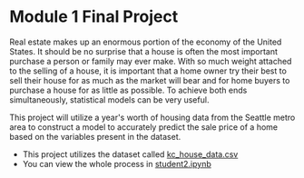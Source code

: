 # Module 1 Final Project

Real estate makes up an enormous portion of the economy of the United States. It should be no surprise that a house is often the most important purchase a person or family may ever make. With so much weight attached to the selling of a house, it is important that a home owner try their best to sell their house for as much as the market will bear and for home buyers to purchase a house for as little as possible. To achieve both ends simultaneously, statistical models can be very useful.

This project will utilize a year's worth of housing data from the Seattle metro area to construct a model to accurately predict the sale price of a home based on the variables present in the dataset. 

- This project utilizes the dataset called [kc_house_data.csv](kc_house_data.csv)
- You can view the whole process in [student2.ipynb](student2.ipynb)